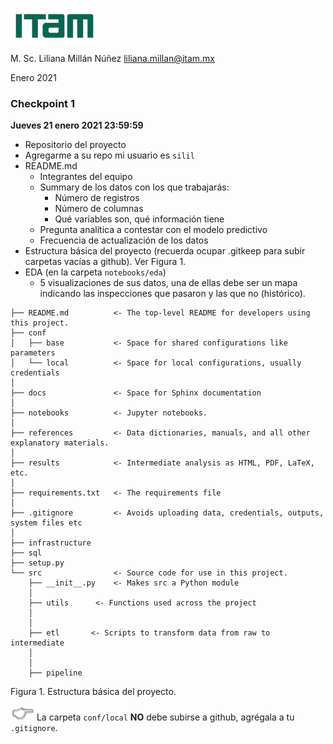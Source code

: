 ![](/images/itam_logo.png)

M. Sc. Liliana Millán Núñez liliana.millan@itam.mx

Enero 2021

### Checkpoint 1

**Jueves 21 enero 2021 23:59:59**

+ Repositorio del proyecto
+ Agregarme a su repo mi usuario es `silil`
+ README.md
  + Integrantes del equipo
  + Summary de los datos con los que trabajarás:
    + Número de registros
    + Número de columnas
    + Qué variables son, qué información tiene
  + Pregunta analítica a contestar con el modelo predictivo
  + Frecuencia de actualización de los datos
+ Estructura básica del proyecto (recuerda ocupar .gitkeep para subir carpetas vacías a github). Ver Figura 1.  
+ EDA (en la carpeta `notebooks/eda`)
  + 5 visualizaciones de sus datos, una de ellas debe ser un mapa indicando las inspecciones que pasaron y las que no (histórico).


```
├── README.md          <- The top-level README for developers using this project.
├── conf
│   ├── base           <- Space for shared configurations like parameters
│   └── local          <- Space for local configurations, usually credentials
│
├── docs               <- Space for Sphinx documentation
│
├── notebooks          <- Jupyter notebooks.
│
├── references         <- Data dictionaries, manuals, and all other explanatory materials.
│
├── results            <- Intermediate analysis as HTML, PDF, LaTeX, etc.
│
├── requirements.txt   <- The requirements file
│
├── .gitignore         <- Avoids uploading data, credentials, outputs, system files etc
│
├── infrastructure
├── sql
├── setup.py
└── src                <- Source code for use in this project.
    ├── __init__.py    <- Makes src a Python module
    │
    ├── utils      <- Functions used across the project
    │
    │
    ├── etl       <- Scripts to transform data from raw to intermediate
    │
    │
    ├── pipeline
```
Figura 1. Estructura básica del proyecto.

![](images/pointer.png) La carpeta `conf/local` **NO** debe subirse a github, agrégala a tu `.gitignore`.
